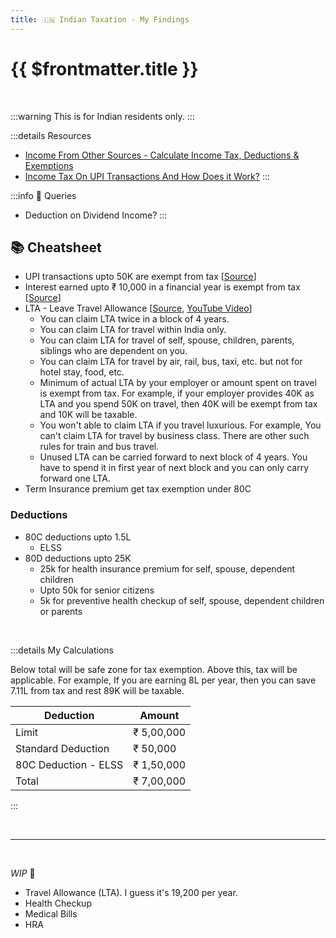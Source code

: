 ```yaml
---
title: 🇮🇳 Indian Taxation - My Findings
---
```


# {{ $frontmatter.title }}

<br>

:::warning
This is for Indian residents only.
:::

:::details Resources

- [Income From Other Sources - Calculate Income Tax, Deductions & Exemptions](https://cleartax.in/s/other-income-sources)
- [Income Tax On UPI Transactions And How Does it Work?](https://cleartax.in/s/tax-on-upi-transactions)
:::

:::info 🤔 Queries

- Deduction on Dividend Income?
:::

## 📚 Cheatsheet

- UPI transactions upto 50K are exempt from tax [[Source](https://cleartax.in/s/tax-on-upi-transactions)]
- Interest earned upto ₹ 10,000 in a financial year is exempt from tax [[Source](https://cleartax.in/s/other-income-sources)]
- LTA - Leave Travel Allowance [[Source](https://cleartax.in/s/lta-leave-travel-allowance), [YouTube Video](https://www.youtube.com/watch?v=BBuiTnB3ihk)]
  - You can claim LTA twice in a block of 4 years.
  - You can claim LTA for travel within India only.
  - You can claim LTA for travel of self, spouse, children, parents, siblings who are dependent on you.
  - You can claim LTA for travel by air, rail, bus, taxi, etc. but not for hotel stay, food, etc.
  - Minimum of actual LTA by your employer or amount spent on travel is exempt from tax. For example, if your employer provides 40K as LTA and you spend 50K on travel, then 40K will be exempt from tax and 10K will be taxable.
  - You won't able to claim LTA if you travel luxurious. For example, You can't claim LTA for travel by business class. There are other such rules for train and bus travel.
  - Unused LTA can be carried forward to next block of 4 years. You have to spend it in first year of next block and you can only carry forward one LTA.
- Term Insurance premium get tax exemption under 80C

### Deductions

- 80C deductions upto 1.5L
  - ELSS
- 80D deductions upto 25K
  - 25k for health insurance premium for self, spouse, dependent children
  - Upto 50k for senior citizens
  - 5k for preventive health checkup of self, spouse, dependent children or parents

<br>

:::details My Calculations

Below total will be safe zone for tax exemption. Above this, tax will be applicable. For example, If you are earning 8L per year, then you can save 7.11L from tax and rest 89K will be taxable.

| Deduction                          | Amount      |
|------------------------------------|-------------|
| Limit                              | ₹ 5,00,000  |
| Standard Deduction                 | ₹ 50,000    |
| 80C Deduction - ELSS               | ₹ 1,50,000  |
| Total                              | ₹ 7,00,000  |
:::

<!-- ## Tips -->

<br>

---

<br>

_WIP_ 🚧

- Travel Allowance (LTA). I guess it's 19,200 per year.
- Health Checkup
- Medical Bills
- HRA
